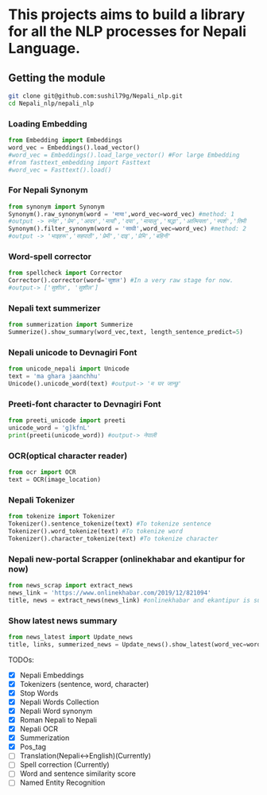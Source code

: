<h1>This projects aims to build a library for all the NLP processes for Nepali Language.</h1>

<h2>Getting the module</h2>

```bash
git clone git@github.com:sushil79g/Nepali_nlp.git
cd Nepali_nlp/nepali_nlp
```

<h3>Loading Embedding</h3>

```python
from Embedding import Embeddings
word_vec = Embeddings().load_vector()
#word_vec = Embeddings().load_large_vector() #For large Embedding
#from fasttext_embedding import Fasttext
#word_vec = Fasttext().load()
```

<h3>For Nepali Synonym</h3>

```python
from synonym import Synonym
Synonym().raw_synonym(word = 'माया',word_vec=word_vec) #method: 1
#output -> स्नेह','प्रेम','आदर','मायाँ','दया','मायालु','श्रद्धा','आत्मियता','स्पर्श','तिमी
Synonym().filter_synonym(word = 'साथी',word_vec=word_vec) #method: 2
#output -> 'भाइहरू','सहपाठी','प्रेमी','दाइ','प्रेमि','बहिनी'
```
<h3>Word-spell corrector</h3>

```python
from spellcheck import Corrector
Corrector().corrector(word='सुशल') #In a very raw stage for now.
#output-> ['सुशील', 'सुशील']
```
<h3>Nepali text summerizer</h3>

```python
from summerization import Summerize
Summerize().show_summary(word_vec,text, length_sentence_predict=5)
```
<h3>Nepali unicode to Devnagiri Font</h3>

```python
from unicode_nepali import Unicode
text = 'ma ghara jaanchhu'
Unicode().unicode_word(text) #output-> 'म घर जान्छु'
```
<h3>Preeti-font character to Devnagiri Font</h3>

```python
from preeti_unicode import preeti
unicode_word = 'g]kfnL'
print(preeti(unicode_word)) #output-> नेपाली
```
<h3>OCR(optical character reader)</h3>

```python
from ocr import OCR
text = OCR(image_location)
```
<h3>Nepali Tokenizer</h3>

```python
from tokenize import Tokenizer
Tokenizer().sentence_tokenize(text) #To tokenize sentence
Tokenizer().word_tokenize(text) #To tokenize word
Tokenizer().character_tokenize(text) #To tokenize character
```

<h3>Nepali new-portal Scrapper (onlinekhabar and ekantipur for now)</h3>

```python
from news_scrap import extract_news
news_link = 'https://www.onlinekhabar.com/2019/12/821094'
title, news = extract_news(news_link) #onlinekhabar and ekantipur is supported at the moment.
```
<h3>Show latest news summary</h3>

```python
from news_latest import Update_news
title, links, summerized_news = Update_news().show_latest(word_vec=word_vec,portal='onlinekhabar',number_of_news=5) #ekantipur portal is also supported
```

TODOs:</br>
- [x] Nepali Embeddings 
- [x] Tokenizers (sentence, word, character) 
- [x] Stop Words
- [x] Nepali Words Collection 
- [x] Nepali Word synonym
- [x] Roman Nepali to Nepali
- [x] Nepali OCR
- [x] Summerization 
- [x] Pos_tag
- [ ] Translation(Nepali<->English)(Currently)
- [ ] Spell correction (Currently)
- [ ] Word and sentence similarity score
- [ ] Named Entity Recognition
